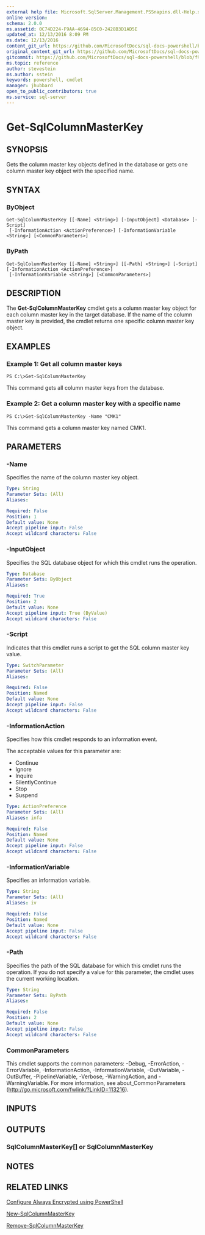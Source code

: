```yaml
---
external help file: Microsoft.SqlServer.Management.PSSnapins.dll-Help.xml
online version: 
schema: 2.0.0
ms.assetid: 0C74D224-F9AA-4694-85C0-2428B3D1AD5E
updated_at: 12/13/2016 8:09 PM
ms.date: 12/13/2016
content_git_url: https://github.com/MicrosoftDocs/sql-docs-powershell/blob/live/sqlserver-cmdlets/sqlserver-module/vlatest/Get-SqlColumnMasterKey.md
original_content_git_url: https://github.com/MicrosoftDocs/sql-docs-powershell/blob/live/sqlserver-cmdlets/sqlserver-module/vlatest/Get-SqlColumnMasterKey.md
gitcommit: https://github.com/MicrosoftDocs/sql-docs-powershell/blob/f97823fbeb2d71358573a8e4b5c2c322a3a5c138/sqlserver-cmdlets/sqlserver-module/vlatest/Get-SqlColumnMasterKey.md
ms.topic: reference
author: stevestein
ms.author: sstein
keywords: powershell, cmdlet
manager: jhubbard
open_to_public_contributors: true
ms.service: sql-server
---
```


# Get-SqlColumnMasterKey

## SYNOPSIS
Gets the column master key objects defined in the database or gets one column master key object with the specified name.

## SYNTAX

### ByObject
```
Get-SqlColumnMasterKey [[-Name] <String>] [-InputObject] <Database> [-Script]
 [-InformationAction <ActionPreference>] [-InformationVariable <String>] [<CommonParameters>]
```

### ByPath
```
Get-SqlColumnMasterKey [[-Name] <String>] [[-Path] <String>] [-Script] [-InformationAction <ActionPreference>]
 [-InformationVariable <String>] [<CommonParameters>]
```

## DESCRIPTION
The **Get-SqlColumnMasterKey** cmdlet gets a column master key object for each column master key in the target database.
If the name of the column master key is provided, the cmdlet returns one specific column master key object.

## EXAMPLES

### Example 1: Get all column master keys
```
PS C:\>Get-SqlColumnMasterKey
```

This command gets all column master keys from the database.

### Example 2: Get a column master key with a specific name
```
PS C:\>Get-SqlColumnMasterKey -Name "CMK1"
```

This command gets a column master key named CMK1.

## PARAMETERS

### -Name
Specifies the name of the column master key object.

```yaml
Type: String
Parameter Sets: (All)
Aliases: 

Required: False
Position: 1
Default value: None
Accept pipeline input: False
Accept wildcard characters: False
```

### -InputObject
Specifies the SQL database object for which this cmdlet runs the operation.

```yaml
Type: Database
Parameter Sets: ByObject
Aliases: 

Required: True
Position: 2
Default value: None
Accept pipeline input: True (ByValue)
Accept wildcard characters: False
```

### -Script
Indicates that this cmdlet runs a script to get the SQL column master key value.

```yaml
Type: SwitchParameter
Parameter Sets: (All)
Aliases: 

Required: False
Position: Named
Default value: None
Accept pipeline input: False
Accept wildcard characters: False
```

### -InformationAction
Specifies how this cmdlet responds to an information event.

The acceptable values for this parameter are:

- Continue
- Ignore
- Inquire
- SilentlyContinue
- Stop
- Suspend

```yaml
Type: ActionPreference
Parameter Sets: (All)
Aliases: infa

Required: False
Position: Named
Default value: None
Accept pipeline input: False
Accept wildcard characters: False
```

### -InformationVariable
Specifies an information variable.

```yaml
Type: String
Parameter Sets: (All)
Aliases: iv

Required: False
Position: Named
Default value: None
Accept pipeline input: False
Accept wildcard characters: False
```

### -Path
Specifies the path of the SQL database for which this cmdlet runs the operation.
If you do not specify a value for this parameter, the cmdlet uses the current working location.

```yaml
Type: String
Parameter Sets: ByPath
Aliases: 

Required: False
Position: 2
Default value: None
Accept pipeline input: False
Accept wildcard characters: False
```

### CommonParameters
This cmdlet supports the common parameters: -Debug, -ErrorAction, -ErrorVariable, -InformationAction, -InformationVariable, -OutVariable, -OutBuffer, -PipelineVariable, -Verbose, -WarningAction, and -WarningVariable. For more information, see about_CommonParameters (http://go.microsoft.com/fwlink/?LinkID=113216).

## INPUTS

## OUTPUTS

### SqlColumnMasterKey[] or SqlColumnMasterKey

## NOTES

## RELATED LINKS

[Configure Always Encrypted using PowerShell](https://msdn.microsoft.com/library/mt755926.aspx)

[New-SqlColumnMasterKey](xref:sqlserver-module/vlatest/New-SqlColumnMasterKey.md)

[Remove-SqlColumnMasterKey](xref:sqlserver-module/vlatest/Remove-SqlColumnMasterKey.md)


